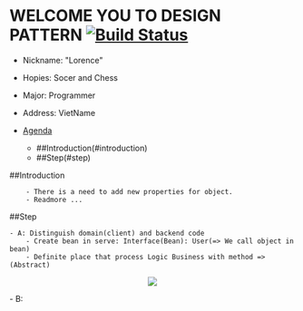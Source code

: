 # WELCOME YOU TO DESIGN PATTERN [![Build Status](https://travis-ci.org/nomensa/jquery.hide-show.svg)](https://travis-ci.org/nomensa/jquery.hide-show.svg?branch=master)
 -  Nickname: "Lorence"
 -  Hopies: Socer and Chess
 -  Major: Programmer
 -  Address: VietName

- [Agenda](#agenda)
	- ##Introduction(#introduction)
	- ##Step(#step)

##Introduction

		- There is a need to add new properties for object.
        - Readmore ...

##Step

	- A: Distinguish domain(client) and backend code
		- Create bean in serve: Interface(Bean): User(=> We call object in bean)
		- Definite place that process Logic Business with method => (Abstract)
<p align="center">
  <img src="https://github.com/danisluis6/Android-External-Libraries/blob/master/SourcesCode/1.png">
</p>
	- B: 



